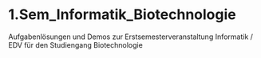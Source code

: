 1.Sem_Informatik_Biotechnologie
===============================

Aufgabenlösungen und Demos zur Erstsemesterveranstaltung Informatik / EDV für den Studiengang Biotechnologie

